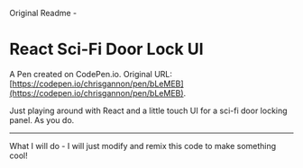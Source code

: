 Original Readme - 
# React Sci-Fi Door Lock UI

A Pen created on CodePen.io. Original URL: [https://codepen.io/chrisgannon/pen/bLeMEB](https://codepen.io/chrisgannon/pen/bLeMEB).

Just playing around with React and a little touch UI for a sci-fi door locking panel. As you do.

__________________________________________________________________________________________________________
What I will do - 
I will just modify and remix this code to make something cool! 
